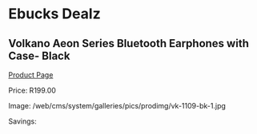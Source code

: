 
# Ebucks Dealz
## Volkano Aeon Series Bluetooth Earphones with Case- Black
[Product Page](https://www.ebucks.com/web/shop/productSelected.do?prodId=1196587391&catId=714972256)

Price: R199.00

Image: /web/cms/system/galleries/pics/prodimg/vk-1109-bk-1.jpg

Savings: 


	
